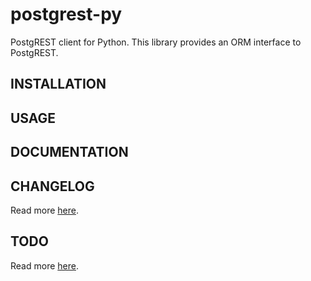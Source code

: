 # postgrest-py

PostgREST client for Python. This library provides an ORM interface to PostgREST.

## INSTALLATION

## USAGE

## DOCUMENTATION

## CHANGELOG

Read more [here](https://github.com/lqmanh/postgrest-py/blob/master/CHANGELOG.md).

## TODO

Read more [here](https://github.com/lqmanh/postgrest-py/blob/master/TODO.md).
